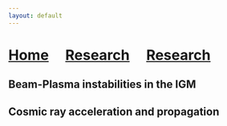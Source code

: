 ```yaml
---
layout: default
---
```

# [Home](index)  &nbsp; &nbsp;  [Research](Research)  &nbsp; &nbsp;  [Research](Pub) 


## Beam-Plasma instabilities in the IGM 



## Cosmic ray acceleration and propagation


